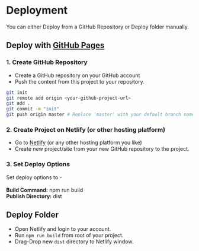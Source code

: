 # Deployment

You can either Deploy from a GitHub Repository or Deploy folder manually.

## Deploy with [GitHub Pages](https://pages.github.com/)

### 1. Create GitHub Repository

- Create a GitHub repository on your GitHub account
- Push the content from this project to your repository.

```bash
git init
git remote add origin <your-github-project-url>
git add .
git commit -m "init"
git push origin master # Replace 'master' with your default branch name
```

### 2. Create Project on Netlify (or other hosting platform)

- Go to [Netlify](https://netlify.com/) (or any other hosting platform you like)
- Create new project/site from your new GitHub repository to the project.

### 3. Set Deploy Options

Set deploy options to -<br/><br/>
**Build Command:** npm run build<br/>
**Publish Directory:** dist

## Deploy Folder

- Open Netlify and login to your account.
- Run `npm run build` from root of your project.
- Drag-Drop new `dist` directory to Netlify window.

